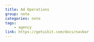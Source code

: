 ```yaml
---
title: Ad Operations
group: note
categories: note
tags:
    - agency
link: https://getuikit.com/docs/navbar
---
```

